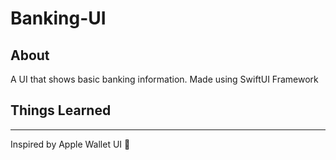 # Banking-UI
## About
A UI that shows basic banking information. Made using SwiftUI Framework

## Things Learned
****
Inspired by Apple Wallet UI 
